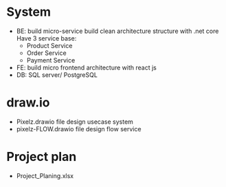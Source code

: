 # System
- BE: build micro-service build clean architecture structure with .net core 
    Have 3 service base:
   + Product Service
   + Order Service
   + Payment Service
- FE: build micro frontend architecture with react js
- DB: SQL server/ PostgreSQL
  
# draw.io
- Pixelz.drawio file design usecase system
- pixelz-FLOW.drawio file design flow service

# Project plan
- Project_Planing.xlsx

